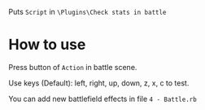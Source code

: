 Puts `Script` in `\Plugins\Check stats in battle`

# How to use
Press button of `Action` in battle scene.

Use keys (Default): left, right, up, down, z, x, c to test.

You can add new battlefield effects in file `4 - Battle.rb`
